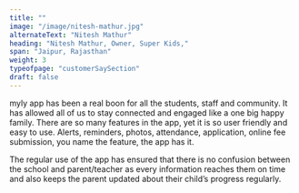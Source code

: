 ```yaml
---
title: ""
image: "/image/nitesh-mathur.jpg"
alternateText: "Nitesh Mathur"
heading: "Nitesh Mathur, Owner, Super Kids,"
span: "Jaipur, Rajasthan"
weight: 3
typeofpage: "customerSaySection"
draft: false
--- 
```

    
myly app has been a real boon for all the students, staff and community. It has allowed all of us to stay connected and engaged like a one big happy family. There are so many features in the app, yet it is so user friendly and easy to use. Alerts, reminders, photos, attendance, application, online fee submission, you name the feature, the app has it.

The regular use of the app has ensured that there is no confusion between the school and parent/teacher as every information reaches them on time and also keeps the parent updated about their child’s progress regularly.
